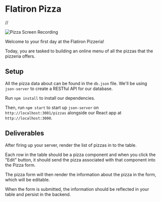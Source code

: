 # Flatiron Pizza

//

![Pizza Screen Recording](https://curriculum-content.s3.amazonaws.com/react/pizza.gif)

Welcome to your first day at the Flatiron Pizzeria!

Today, you are tasked to building an online menu of all the pizzas that the pizzeria offers.

## Setup

All the pizza data about can be found in the `db.json` file. We'll
be using `json-server` to create a RESTful API for our database.

Run `npm install` to install our dependencies.

Then, run `npm start` to start up `json-server` on `http://localhost:3001/pizzas`
alongside our React app at `http://localhost:3000`.

## Deliverables

After firing up your server, render the list of pizzas in to the table.

Each row in the table should be a pizza component and when you click the "Edit" button, it should send the pizza associated with that component into the Pizza form.

The pizza form will then render the information about the pizza in the form, which will be editable.

When the form is submitted, the information should be reflected in your table and persist in the backend.

